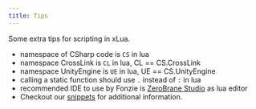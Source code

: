 ```yaml
---
title: Tips
---
```


Some extra tips for scripting in xLua.

* namespace of CSharp code is `CS` in lua
* namespace CrossLink is `CL` in lua, CL == CS.CrossLink
* namespace UnityEngine is `UE` in lua, UE == CS.UnityEngine
* calling a static function should use `.` instead of `:` in lua
* recommended IDE to use by Fonzie is [ZeroBrane Studio](https://studio.zerobrane.com/) as lua editor
* Checkout our [snippets](/snippet-update) for additional information.
